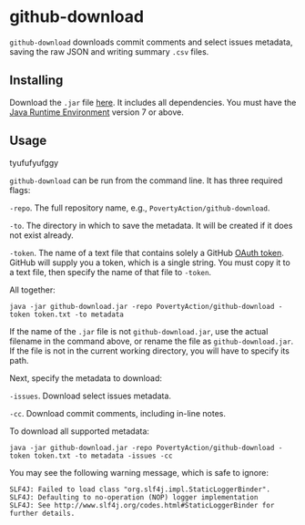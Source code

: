 github-download
===============

`github-download` downloads commit comments and select issues metadata, saving the raw JSON and writing summary `.csv` files.

Installing
----------

Download the `.jar` file [here](/target/github-download-1.0-SNAPSHOT-jar-with-dependencies.jar). It includes all dependencies. You must have the [Java Runtime Environment](http://java.com/en/download/manual.jsp) version 7 or above.

Usage
-----
tyufufyufggy

`github-download` can be run from the command line. It has three required flags:

`-repo`. The full repository name, e.g., `PovertyAction/github-download`.

`-to`. The directory in which to save the metadata. It will be created if it does not exist already.

`-token`. The name of a text file that contains solely a GitHub [OAuth token](https://help.github.com/articles/creating-an-access-token-for-command-line-use/). GitHub will supply you a token, which is a single string. You must copy it to a text file, then specify the name of that file to `-token`.

All together:

```
java -jar github-download.jar -repo PovertyAction/github-download -token token.txt -to metadata
```

If the name of the `.jar` file is not `github-download.jar`, use the actual filename in the command above, or rename the file as `github-download.jar`. If the file is not in the current working directory, you will have to specify its path.

Next, specify the metadata to download:

`-issues`. Download select issues metadata.

`-cc`. Download commit comments, including in-line notes.

To download all supported metadata:

```
java -jar github-download.jar -repo PovertyAction/github-download -token token.txt -to metadata -issues -cc
```

You may see the following warning message, which is safe to ignore:

```
SLF4J: Failed to load class "org.slf4j.impl.StaticLoggerBinder".
SLF4J: Defaulting to no-operation (NOP) logger implementation
SLF4J: See http://www.slf4j.org/codes.html#StaticLoggerBinder for further details.
```
